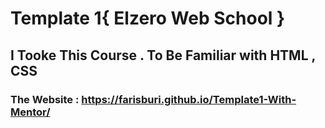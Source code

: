 # Template 1{ Elzero Web School } 
## I Tooke This Course . To Be Familiar with HTML , CSS  

### The Website : https://farisburi.github.io/Template1-With-Mentor/
